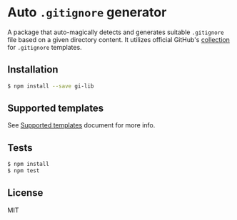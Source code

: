 # Auto `.gitignore` generator

A package that auto-magically detects and generates suitable `.gitignore` file based on a given directory content. It utilizes official GitHub's [collection] for `.gitignore` templates.

[collection]: https://github.com/github/gitignore

## Installation

```sh
$ npm install --save gi-lib
```

## Supported templates

See [Supported templates] document for more info.

[Supported templates]: ./SUPPORTED_TEMPLATES.md

## Tests

```sh
$ npm install
$ npm test
```

## License

MIT
